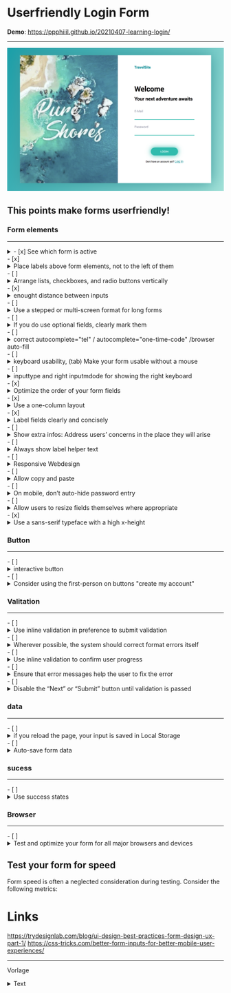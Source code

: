 # Userfriendly Login Form
**Demo**: <https://ppphiiil.github.io/20210407-learning-login/>

---

![form example](readmefiles/form.png)



## This points make forms userfriendly!

### Form elements

---

<details><summary> - [x] See which form is active</summary>
<p>

    ``` 
    input:focus{
        background-color: rgb(229, 229, 231);
        outline: none;
    }
    ```
</p>
</details>
- [x] 
<details>
<summary>Place labels above form elements, not to the left of them</summary>
<p>

    ``` 
    .login-form > label{
        /* display */
        display:block;
        width:100%;

        /* styling */
        color:rgb(165, 167, 182);
        /* font-family: Roboto,Verdana, Geneva, Tahoma, sans-serif; */
        font-size: 1.3rem;
    }
    ```
</p></details>
- [ ] 
<details><summary>Arrange lists, checkboxes, and radio buttons vertically</summary>
<p>

    ``` 

    ```
</p>
</details>
- [x] 
<details><summary>enought distance between inputs
</summary>
<p>

    ``` 

    ```
</p>
</details>
- [ ] <details><summary>Use a stepped or multi-screen format for long forms
</summary>
<p>

    ``` 

    ```
</p>
</details>
- [ ] <details><summary>If you do use optional fields, clearly mark them
</summary>
<p>

    ``` 

    ```
</p>
</details>
- [ ] <details><summary>correct autocomplete="tel" / autocomplete="one-time-code" /browser auto-fill
</summary>
<p>

    ``` 

    ```
</p>
</details>
- [ ] <details><summary>keyboard usability, (tab) Make your form usable without a mouse
</summary>
<p>

    ``` 

    ```
</p>
</details>
- [ ] <details><summary>inputtype and right inputmdode for showing the right keyboard
</summary>
<p>

    ``` 

    ```
</p>
</details>
- [x] <details><summary>Optimize the order of your form fields
</summary>
<p>

    ``` 

    ```
</p>
</details>
- [x] <details><summary>Use a one-column layout
</summary>
<p>

    ``` 

    ```
</p>
</details>
- [x] <details><summary>Label fields clearly and concisely
</summary>
<p>

    ``` 

    ```
</p>
</details>
- [ ] <details><summary>Show extra infos: Address users’ concerns in the place they will arise
</summary>
<p>

    ``` 

    ```
</p>
</details>
- [ ] <details><summary>Always show label helper text
</summary>
<p>

    ``` 

    ```
</p>
</details>
- [ ] <details><summary>Responsive Webdesign
</summary>
<p>

    ``` 

    ```
</p>
</details>
- [ ] <details><summary>Allow copy and paste
</summary>
<p>

    ``` 

    ```
</p>
</details>
- [ ] <details><summary>On mobile, don’t auto-hide password entry

</summary>
<p>

    ``` 

    ```
</p>
</details>
- [ ] <details><summary>Allow users to resize fields themselves where appropriate
</summary>
<p>

    ``` 

    ```
</p>
</details>
- [x] <details><summary>Use a sans-serif typeface with a high x-height

### Button
---
</summary>
<p>

    ``` 

    ```
</p>
</details>
- [ ] <details><summary>interactive button
</summary>
<p>

    ``` 

    ```
</p>
</details>
- [ ] <details><summary>Consider using the first-person on buttons "create my account"

### Valitation
---
</summary>
<p>

    ``` 

    ```
</p>
</details>
- [ ] <details><summary>Use inline validation in preference to submit validation
</summary>
<p>

    ``` 

    ```
</p>
</details>
- [ ] <details><summary>Wherever possible, the system should correct format errors itself
</summary>
<p>

    ``` 

    ```
</p>
</details>
- [ ] <details><summary>Use inline validation to confirm user progress
</summary>
<p>

    ``` 

    ```
</p>
</details>
- [ ] <details><summary>Ensure that error messages help the user to fix the error
</summary>
<p>

    ``` 

    ```
</p>
</details>
- [ ] <details><summary>Disable the “Next” or “Submit” button until validation is passed

### data
---
</summary>
<p>

    ``` 

    ```
</p>
</details>
- [ ] <details><summary>if you reload the page, your input is saved in Local Storage
</summary>
<p>

    ``` 

    ```
</p>
</details>
- [ ] <details><summary>Auto-save form data

### sucess
---
</summary>
<p>

    ``` 

    ```
</p>
</details>
- [ ] <details><summary>Use success states

### Browser
---
</summary>
<p>

    ``` 

    ```
</p>
</details>
- [ ] <details><summary>Test and optimize your form for all major browsers and devices



## Test your form for speed
Form speed is often a neglected consideration during testing. Consider the following metrics:




# Links
https://trydesignlab.com/blog/ui-design-best-practices-form-design-ux-part-1/
https://css-tricks.com/better-form-inputs-for-better-mobile-user-experiences/

---

Vorlage
<details><summary>Text</summary>
<p>

    ``` 

    ```
</p>
</details>